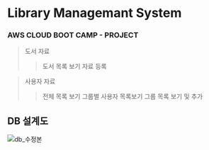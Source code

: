 # Library Managemant System
### AWS CLOUD BOOT CAMP - PROJECT

> 도서 자료 
>> 도서 목록 보기
>> 자료 등록

> 사용자 자료
>> 전체 목록 보기
>> 그룹별 사용자 목록보기
>> 그룹 목록 보기 및 추가


## DB 설계도
![db_수정본](https://user-images.githubusercontent.com/62700252/193821656-bff92edd-77d2-49e6-a91b-ce0b53a9f744.png)
